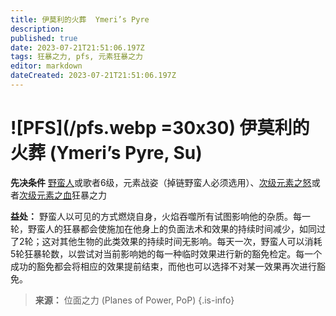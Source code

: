 ```yaml
---
title: 伊莫利的火葬  Ymeri’s Pyre
description: 
published: true
date: 2023-07-21T21:51:06.197Z
tags: 狂暴之力, pfs, 元素狂暴之力
editor: markdown
dateCreated: 2023-07-21T21:51:06.197Z
---
```


# ![PFS](/pfs.webp =30x30) 伊莫利的火葬 (Ymeri’s Pyre, Su)

**先决条件** [野蛮人](/野蛮人)或歌者6级，元素战姿（掉链野蛮人必须选用）、[次级元素之怒](/狂暴之力/次级元素之怒)或者[次级元素之血](/狂暴之力/次级元素之血)狂暴之力

**益处：** 野蛮人以可见的方式燃烧自身，火焰吞噬所有试图影响他的杂质。每一轮，野蛮人的狂暴都会使施加在他身上的负面法术和效果的持续时间减少，如同过了2轮；这对其他生物的此类效果的持续时间无影响。每天一次，野蛮人可以消耗5轮狂暴轮数，以尝试对当前影响她的每一种临时效果进行新的豁免检定。每一个成功的豁免都会将相应的效果提前结束，而他也可以选择不对某一效果再次进行豁免。

> **来源：** 位面之力 (Planes of Power, PoP)
{.is-info}
